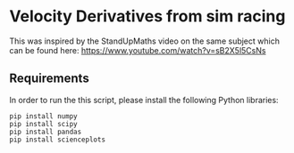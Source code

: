 # Velocity Derivatives from sim racing
This was inspired by the StandUpMaths video on the same subject which can be found here: https://www.youtube.com/watch?v=sB2X5l5CsNs

## Requirements
In order to run the this script, please install the following Python libraries:
```
pip install numpy
pip install scipy
pip install pandas
pip install scienceplots
```